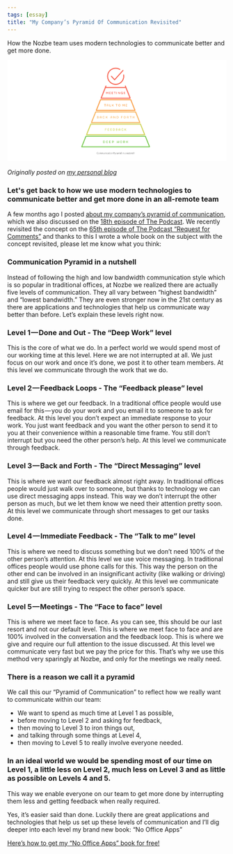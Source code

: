 ```yaml
---
tags: [essay]
title: "My Company’s Pyramid Of Communication Revisited"
---
```


How the Nozbe team uses modern technologies to communicate better and get more done.

![Nozbe Pyramid of Communication](/img/pyramid.png)

*Originally posted on [my personal blog](https://sliwinski.com/pyramid)*

<!--More-->

### Let's get back to how we use modern technologies to communicate better and get more done in an all-remote team

A few months ago I posted [about my company’s pyramid of communication](https://sliwinski.com/communication-pyramid/), which we also discussed on the [18th episode of The Podcast](https://sliwinski.com/thepodcast-18). We recently revisited the concept on the [65th episode of The Podcast “Request for Comments”](https://sliwinski.com/thepodcast-65) and thanks to this I wrote a whole book on the subject with the concept revisited, please let me know what you think:

### Communication Pyramid in a nutshell

Instead of following the high and low bandwidth communication style which is so popular in traditional offices, at Nozbe we realized there are actually five levels of communication. They all vary between “highest bandwidth” and “lowest bandwidth.” They are even stronger now in the 21st century as there are applications and technologies that help us communicate way better than before. Let’s explain these levels right now.

### Level 1 — Done and Out - The “Deep Work” level

This is the core of what we do. In a perfect world we would spend most of our working time at this level. Here we are not interrupted at all. We just focus on our work and once it’s done, we post it to other team members. At this level we communicate through the work that we do.

### Level 2 — Feedback Loops - The “Feedback please” level

This is where we get our feedback. In a traditional office people would use email for this — you do your work and you email it to someone to ask for feedback. At this level you don’t expect an immediate response to your work. You just want feedback and you want the other person to send it to you at their convenience within a reasonable time frame. You still don’t interrupt but you need the other person’s help. At this level we communicate through feedback.

### Level 3 — Back and Forth - The “Direct Messaging” level

This is where we want our feedback almost right away. In traditional offices people would just walk over to someone, but thanks to technology we can use direct messaging apps instead. This way we don’t interrupt the other person as much, but we let them know we need their attention pretty soon. At this level we communicate through short messages to get our tasks done.

### Level 4 — Immediate Feedback - The “Talk to me” level

This is where we need to discuss something but we don’t need 100% of the other person’s attention. At this level we use voice messaging. In traditional offices people would use phone calls for this. This way the person on the other end can be involved in an insignificant activity (like walking or driving) and still give us their feedback very quickly. At this level we communicate quicker but are still trying to respect the other person’s space.

### Level 5 — Meetings - The “Face to face” level

This is where we meet face to face. As you can see, this should be our last resort and not our default level. This is where we meet face to face and are 100% involved in the conversation and the feedback loop. This is where we give and require our full attention to the issue discussed. At this level we communicate very fast but we pay the price for this. That’s why we use this method very sparingly at Nozbe, and only for the meetings we really need.

### There is a reason we call it a pyramid

We call this our “Pyramid of Communication” to reflect how we really want to communicate within our team:

* We want to spend as much time at Level 1 as possible,
* before moving to Level 2 and asking for feedback,
* then moving to Level 3 to iron things out,
* and talking through some things at Level 4,
* then moving to Level 5 to really involve everyone needed.

### In an ideal world we would be spending most of our time on Level 1, a little less on Level 2, much less on Level 3 and as little as possible on Levels 4 and 5.

This way we enable everyone on our team to get more done by interrupting them less and getting feedback when really required.

Yes, it’s easier said than done. Luckily there are great applications and technologies that help us set up these levels of communication and I’ll dig deeper into each level my brand new book: “No Office Apps”

[Here’s how to get my “No Office Apps” book for free!](https://sliwinski.com/apps)

[n]: https://nozbe.com/
[tp]: https://thepodcast.fm

<!--
2016-09-25-my-companys-pyramid-of-communication-revisited-fc54ae4b2a6d.md
-->